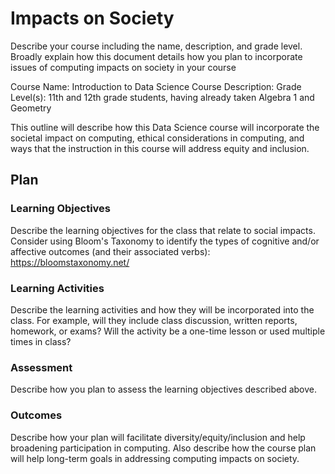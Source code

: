 # Impacts on Society

Describe your course including the name, description, and grade level. Broadly explain how this document details how you plan to incorporate issues of computing impacts on society in your course

Course Name: Introduction to Data Science
Course Description:
Grade Level(s): 11th and 12th grade students, having already taken Algebra 1 and Geometry

This outline will describe how this Data Science course will incorporate the societal impact on computing, ethical considerations in computing, and ways that the instruction in this course will address equity and inclusion.

## Plan

### Learning Objectives

Describe the learning objectives for the class that relate to social impacts. Consider using Bloom's Taxonomy to identify the types of cognitive and/or affective outcomes (and their associated verbs): https://bloomstaxonomy.net/

### Learning Activities

Describe the learning activities and how they will be incorporated into the class. For example, will they include class discussion, written reports, homework, or exams? Will the activity be a one-time lesson or used multiple times in class?

### Assessment

Describe how you plan to assess the learning objectives described above.

### Outcomes

Describe how your plan will facilitate diversity/equity/inclusion and help broadening participation in computing. Also describe how the course plan will help long-term goals in addressing computing impacts on society.
